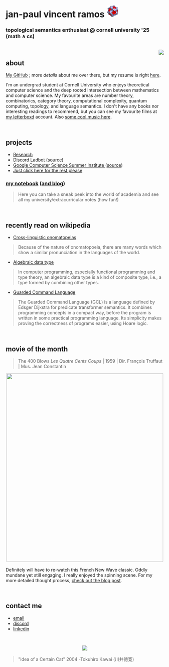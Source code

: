 # jan-paul vincent ramos ![alt text](./Data/icosi.png)
### topological semantics enthusiast @ cornell university '25 (math ∧ cs)

<br>

<img src="https://camo.githubusercontent.com/21a3ce80715bfadfef2b1576379cb6163a41ac0dd720cb6ae497f149f77aa3fd/68747470733a2f2f73706f746966792d6769746875622d70726f66696c652e76657263656c2e6170702f6170692f766965773f7569643d6e3837396f357a6b796b687764366967326e676a6b7a35757826636f7665725f696d6167653d74727565267468656d653d6e6f7661746f72656d" align="right">

## about
[My GitHub](https://github.com/jpVinnie) ; more *details* about me over there, but my resume is right [here](https://github.com/jpVinnie/jpVinnie/blob/master/Data/resume.pdf).

I'm an undergrad student at Cornell University who enjoys theoretical computer science and the deep rooted intersection between mathematics and computer science. My favourite areas are number theory, combinatorics, category theory, computational complexity, quantum computing, topology, and language semantics. I don't have any books nor interesting readings to recommend, but you can see my favourite films at [my letterboxd](https://letterboxd.com/Vinnely/) account. Also [some cool music here](https://bandcamp.com/jpvinnely).

<br>

## projects
- [Research](https://research.jpramos.me)
- [Discord Ladbot ](https://camto.github.io/Lad/Website/)([source](https://github.com/Camto/Lad))
- [Google Computer Science Summer Institute ](https://notes.jpramos.me/GoogleCSSI/)([source](https://github.com/jpVinnie/notebook/tree/main/GoogleCSSI))
- [Just click here for the rest please](https://github.com/jpVinnie?tab=repositories)


### [my notebook](https://notes.jpramos.me) ([and blog](https://notes.jpramos.me/blog))
> Here you can take a sneak peek into the world of academia and see all my university/extracurricular notes (how fun!)

<br>

## recently read on wikipedia 
- [Cross-linguistic onomatopeias](https://en.wikipedia.org/wiki/Cross-linguistic_onomatopoeias)
> Because of the nature of onomatopoeia, there are many words which show a similar pronunciation in the languages of the world.
- [Algebraic data type](https://en.wikipedia.org/wiki/Algebraic_data_type)
> In computer programming, especially functional programming and type theory, an algebraic data type is a kind of composite type, i.e., a type formed by combining other types.
- [Guarded Command Language](https://en.wikipedia.org/wiki/Guarded_Command_Language)
> The Guarded Command Language (GCL) is a language defined by Edsger Dijkstra for predicate transformer semantics. It combines programming concepts in a compact way, before the program is written in some practical programming language. Its simplicity makes proving the correctness of programs easier, using Hoare logic.

<br>

## movie of the month
> The 400 Blows *Les Quatre Cents Coups* | 1959 | Dir. François Truffaut | Mus. Jean Constantin 
<p align="center">
  <img src="https://raw.githubusercontent.com/jpVinnie/jpvinnie.github.io/master/movies/400blows.jpg" width="500" height="600" />
</p>

Definitely will have to re-watch this French New Wave classic. Oddly mundane yet still engaging. I really enjoyed the spinning scene. For my more detailed thought process, [check out the blog post](https://notes.jpramos.me/blog/#january-2022-movie-of-the-month---the-400-blows).

<br>

## contact me
- [email](mailto:janpaul.ramos@protonmail.com)
- [discord](https://discord.com/users/294518633541926912)
- [linkedin](https://www.linkedin.com/in/jan-paul-v-ramos-6268bb208/)

<br>

<p align="center">
  <img src="https://raw.githubusercontent.com/jpVinnie/jpvinnie.github.io/master/Data/Tokuhiro%20Kawai2.jpg" />
</p>

> "Idea of a Certain Cat" 2004 -Tokuhiro Kawai (川井徳寛)
